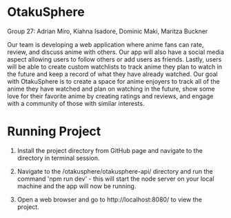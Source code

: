 # OtakuSphere

Group 27: Adrian Miro, Kiahna Isadore, Dominic Maki, Maritza Buckner

Our team is developing a web application where anime fans can rate, review, and discuss anime with others. Our app will also have a social media aspect allowing users to follow others or add users as friends. Lastly, users will be able to create custom watchlists to track anime they plan to watch in the future and keep a record of what they have already watched. Our goal with OtakuSphere is to create a space for anime enjoyers to track all of the anime they have watched and plan on watching in the future, show some love for their favorite anime by creating ratings and reviews, and engage with a community of those with similar interests.

# Running Project

1) Install the project directory from GitHub page and navigate to the directory in terminal session.

2) Navigate to the /otakusphere/otakusphere-api/ directory and run the command 'npm run dev' - this will start the node server on your local machine and the app will now be running. 

3) Open a web browser and go to http://localhost:8080/ to view the project.